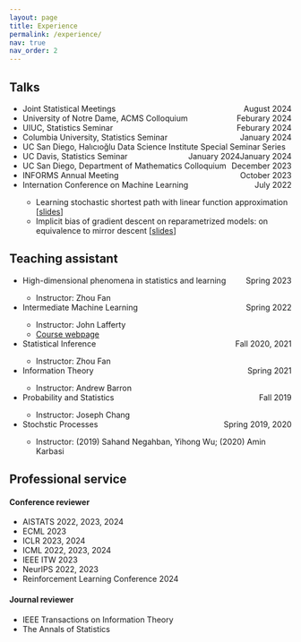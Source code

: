 ```yaml
---
layout: page
title: Experience
permalink: /experience/
nav: true
nav_order: 2
---
```


<h2 class="item">Talks</h2>
<ul>
<li>Joint Statistical Meetings <span style="float:right">August 2024</span></li>
<li>University of Notre Dame, ACMS Colloquium <span style="float:right">Feburary 2024</span></li>
<li>UIUC, Statistics Seminar <span style="float:right">Feburary 2024</span></li>
<li>Columbia University, Statistics Seminar <span style="float:right">January 2024</span></li>
<li>UC San Diego, Halıcıoğlu Data Science Institute Special Seminar Series <span style="float:right">January 2024</span></li>
<li>UC Davis, Statistics Seminar <span style="float:right">January 2024</span></li>
<li>UC San Diego, Department of Mathematics Colloquium <span style="float:right">December 2023</span></li>
<li>INFORMS Annual Meeting <span style="float:right">October 2023</span></li>
<li>Internation Conference on Machine Learning <span style="float:right">July 2022</span></li>
    <ul>
    <li>Learning stochastic shortest path with linear function approximation [<a href="assets/pdf/slides/commuting_slides_workshop.pdf">slides</a>]</li>
    <li>Implicit bias of gradient descent on reparametrized models: on equivalence to mirror descent [<a href="assets/pdf/slides/commuting_slides_workshop.pdf">slides</a>]</li>
    </ul>
</ul>

<h2 class="item">Teaching assistant</h2>
<ul>
<li>High-dimensional phenomena in statistics and learning <span style="float:right">Spring 2023</span></li>
    <ul>
    <li>Instructor: Zhou Fan</li>
    </ul>
<li>Intermediate Machine Learning <span style="float:right">Spring 2022</span></li>
    <ul>
    <li>Instructor: John Lafferty</li>
    <li><a href="https://ydata123.org/sp22/interml/calendar.html">Course webpage</a></li>
    </ul>
<li>Statistical Inference <span style="float:right">Fall 2020, 2021</span></li>
    <ul>
    <li>Instructor: Zhou Fan</li>
    </ul>
<li>Information Theory <span style="float:right">Spring 2021</span></li>
    <ul><li>Instructor: Andrew Barron</li></ul>
<li>Probability and Statistics <span style="float:right">Fall 2019</span></li>
    <ul><li>Instructor: Joseph Chang</li></ul>
<li>Stochstic Processes <span style="float:right">Spring 2019, 2020</span></li>
    <ul><li>Instructor: (2019) Sahand Negahban, Yihong Wu; (2020) Amin Karbasi</li></ul>
</ul>

<h2 class="item">Professional service</h2>
<h4>Conference reviewer</h4>
<ul>
<li>AISTATS 2022, 2023, 2024</li>
<li>ECML 2023</li>
<li>ICLR 2023, 2024</li>
<li>ICML 2022, 2023, 2024</li>
<li>IEEE ITW 2023</li>
<li>NeurIPS 2022, 2023</li>
<li>Reinforcement Learning Conference 2024</li>
</ul>
<h4>Journal reviewer</h4>
<ul>
<li>IEEE Transactions on Information Theory</li>
<li>The Annals of Statistics</li>
</ul>